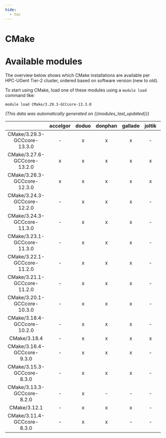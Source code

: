 ```yaml
---
hide:
  - toc
---
```


CMake
=====

# Available modules


The overview below shows which CMake installations are available per HPC-UGent Tier-2 cluster, ordered based on software version (new to old).

To start using CMake, load one of these modules using a `module load` command like:

```shell
module load CMake/3.29.3-GCCcore-13.3.0
```

*(This data was automatically generated on {{modules_last_updated}})*  

| |accelgor|doduo|donphan|gallade|joltik|shinx|skitty|
| :---: | :---: | :---: | :---: | :---: | :---: | :---: | :---: |
|CMake/3.29.3-GCCcore-13.3.0|-|x|x|x|-|x|x|
|CMake/3.27.6-GCCcore-13.2.0|x|x|x|x|x|x|x|
|CMake/3.26.3-GCCcore-12.3.0|x|x|x|x|x|x|x|
|CMake/3.24.3-GCCcore-12.2.0|-|x|x|x|-|x|-|
|CMake/3.24.3-GCCcore-11.3.0|-|x|x|x|-|x|-|
|CMake/3.23.1-GCCcore-11.3.0|-|x|x|x|-|x|-|
|CMake/3.22.1-GCCcore-11.2.0|-|x|x|x|-|-|-|
|CMake/3.21.1-GCCcore-11.2.0|-|x|x|x|-|x|-|
|CMake/3.20.1-GCCcore-10.3.0|-|x|x|x|-|-|-|
|CMake/3.18.4-GCCcore-10.2.0|-|x|x|x|-|-|-|
|CMake/3.18.4|-|x|x|x|x|x|x|
|CMake/3.16.4-GCCcore-9.3.0|-|x|x|x|-|-|-|
|CMake/3.15.3-GCCcore-8.3.0|-|x|x|x|-|-|-|
|CMake/3.13.3-GCCcore-8.2.0|-|x|-|-|-|-|-|
|CMake/3.12.1|-|x|x|x|-|-|-|
|CMake/3.11.4-GCCcore-8.3.0|-|x|x|-|-|-|-|
